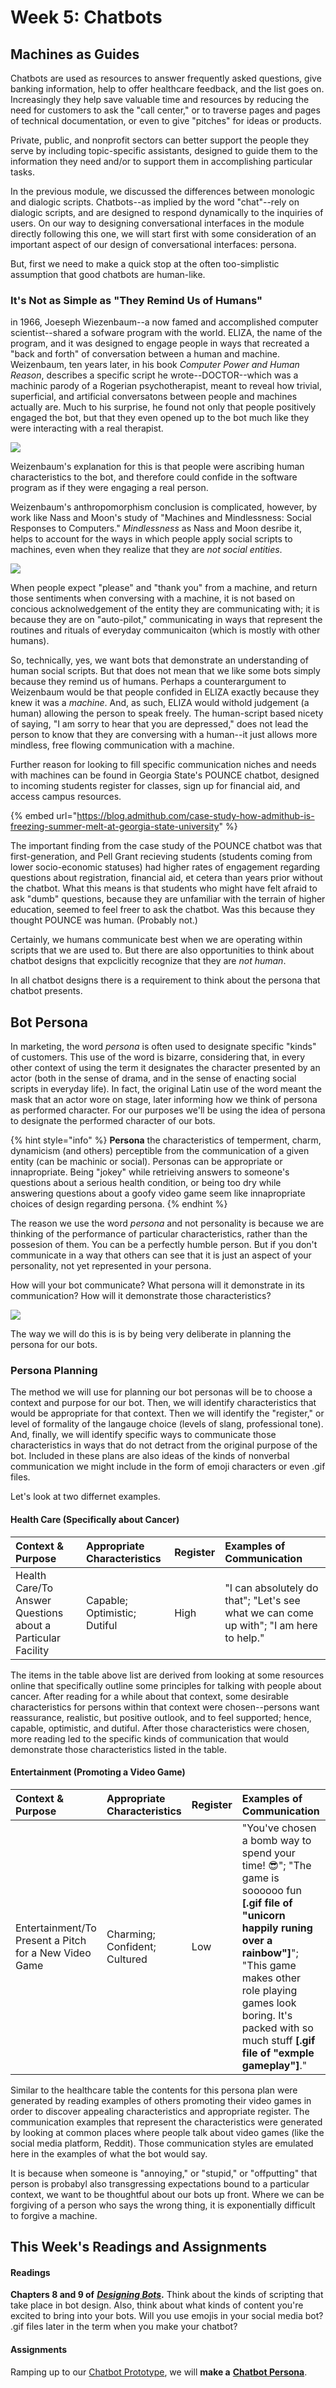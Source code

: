 # Week 5: Chatbots

## Machines as Guides

Chatbots are used as resources to answer frequently asked questions, give banking information, help to offer healthcare feedback, and the list goes on. Increasingly they help save valuable time and resources by reducing the need for customers to ask the "call center," or to traverse pages and pages of technical documentation, or even to give "pitches" for ideas or products. 

Private, public, and nonprofit sectors can better support the people they serve by including topic-specific assistants, designed to guide them to the information they need and/or to support them in accomplishing particular tasks. 

In the previous module, we discussed the differences between monologic and dialogic scripts. Chatbots--as implied by the word "chat"--rely on dialogic scripts, and are designed to respond dynamically to the inquiries of users. On our way to designing conversational interfaces in the module directly following this one, we will start first with some consideration of an important aspect of our design of conversational interfaces: persona. 

But, first we need to make a quick stop at the often too-simplistic assumption that good chatbots are human-like. 



### It's Not as Simple as "They Remind Us of Humans" 

in 1966, Joeseph Wiezenbaum--a now famed and accomplished computer scientist--shared a sofware program with the world. ELIZA, the name of the program, and it was designed to engage people in ways that recreated a "back and forth" of conversation between a human and machine. Weizenbaum, ten years later, in his book _Computer Power and Human Reason_, describes a specific script he wrote--DOCTOR--which was a machinic parody of a Rogerian psychotherapist, meant to reveal how trivial, superficial, and artificial conversatons between people and machines actually are. Much to his surprise, he found not only that people positively engaged the bot, but that they even opened up to the bot much like they were interacting with a real therapist. 

![](../../../.gitbook/assets/eliza_conversation.jpg)

Weizenbaum's explanation for this is that people were ascribing human characteristics to the bot, and therefore could confide in the software program as if they were engaging a real person. 

Weizenbaum's anthropomorphism conclusion is complicated, however, by work like Nass and Moon's study of "Machines and Mindlessness: Social Responses to Computers." _Mindlessness_ as Nass and Moon desribe it, helps to account for the ways in which people  apply social scripts to machines, even when they realize that they are _not social entities_. 

![](../../../.gitbook/assets/dec_vt100_terminal.jpg)

When people expect "please" and "thank you" from a machine, and return those sentiments when conversing with a machine, it is not based on concious acknolwedgement of the entity they are communicating with; it is because they are on "auto-pilot," communicating in ways that represent the routines and rituals of everyday communicaiton \(which is mostly with other humans\).

So, technically, yes, we want bots that demonstrate an understanding of human social scripts. But that does not mean that we like some bots simply because they remind us of humans. Perhaps a counterargument to Weizenbaum would be that people confided in ELIZA exactly because they knew it was a _machine_. And, as such, ELIZA would withold judgement \(a human\) allowing the person to speak freely. The human-script based nicety of saying, "I am sorry to hear that you are depressed," does not lead the person to know that they are conversing with a human--it just allows more mindless, free flowing communication with a machine. 

Further reason for looking to fill specific communication niches and needs with machines can be found in Georgia State's POUNCE chatbot, designed to incoming students register for classes, sign up for financial aid, and access campus resources. 

{% embed url="https://blog.admithub.com/case-study-how-admithub-is-freezing-summer-melt-at-georgia-state-university" %}

The important finding from the case study of the POUNCE chatbot was that first-generation, and Pell Grant recieving students \(students coming from lower socio-economic statuses\) had higher rates of engagement regarding questions about registration, financial aid, et cetera than years prior without the chatbot. What this means is that students who might have felt afraid to ask "dumb" questions, because they are unfamiliar with the terrain of higher education, seemed to feel freer to ask the chatbot. Was this because they thought POUNCE was human. \(Probably not.\) 

Certainly, we humans communicate best when we are operating within scripts that we are used to. But there are also opportunities to think about chatbot designs that expclicitly recognize that they are _not human_. 

In all chatbot designs there is a requirement to think about the persona that chatbot presents. 



## Bot Persona 

In marketing, the word _persona_ is often used to designate specific "kinds" of customers. This use of the word is bizarre, considering that, in every other context of using the term it designates the character presented by an actor \(both in the sense of drama, and in the sense of enacting social scripts in everyday life\). In fact, the original Latin use of the word meant the mask that an actor wore on stage, later informing how we think of persona as performed character. For our purposes we'll be using the idea of persona to designate the performed character of our bots.  

{% hint style="info" %}
**Persona** the characteristics of temperment, charm, dynamicism \(and others\) perceptible from the communication of a given entity \(can be machinic or social\). Personas can be appropriate or innapropriate. Being "jokey" while retrieiving answers  to someone's questions about a serious health condition, or being too dry while answering questions about a goofy video game seem like innapropriate choices of design regarding persona. 
{% endhint %}

The reason we use the word _persona_ and not personality is because we are thinking of the performance of particular characteristics, rather than the possesion of them. You can be a perfectly humble person. But if you don't communicate in a way that others can see that it is just an aspect of your personality, not yet represented in your persona. 

How will your bot communicate? What persona will it demonstrate in its communication? How will it demonstrate those characteristics? 

![](../../../.gitbook/assets/wordcloud.png)

The way we will do this is is by being very deliberate in planning the persona for our bots. 





### Persona Planning

The method we will use for planning our bot personas will be to choose a context and purpose for our bot. Then, we will identify characteristics that would be appropriate for that context. Then we will identify the "register," or level of formality of the langauge choice \(levels of slang, professional tone\). And, finally, we will identify specific ways to communicate those characteristics in ways that do not detract from the original purpose of the bot. Included in these plans are also ideas of the kinds of nonverbal communication we might include in the form of emoji characters or even .gif files. 

Let's look at two differnet examples. 





#### Health Care \(Specifically about Cancer\) 

| Context & Purpose | Appropriate Characteristics | Register | Examples of Communication |
| :--- | :--- | :--- | :--- |
| Health Care/To Answer Questions about a Particular Facility | Capable; Optimistic;  Dutiful | High | "I can absolutely do that"; "Let's see what we can come up with"; "I am here to help."  |

The items in the table above list are derived from looking at some resources online that specifically outline some principles for talking with people about cancer. After reading for a while about that context, some desirable characteristics for persons within that context were chosen--persons want reassurance, realistic, but positive outlook, and to feel supported; hence, capable, optimistic, and dutiful. After those characteristics were chosen, more reading led to the specific kinds of communication that would demonstrate those characteristics listed in the table. 





#### Entertainment \(Promoting a Video Game\) 

| Context & Purpose | Appropriate Characteristics | Register | Examples of Communication |
| :--- | :--- | :--- | :--- |
| Entertainment/To Present a Pitch for a New Video Game | Charming; Confident;  Cultured | Low | "You've chosen a bomb way to spend your time! 😎"; "The game is soooooo fun **\[.gif file of "unicorn happily runing over a rainbow"\]**"; "This game makes other role playing games look boring. It's packed with so much stuff **\[.gif file of "exmple gameplay"\]**."  |

Similar to the healthcare table the contents for this persona plan were generated by reading examples of others promoting their video games in order to discover appealing characteristics and appropriate register. The communication examples that represent the characteristics were generated by looking at common places where people talk about video games \(like the social media platform, Reddit\). Those communication styles are emulated here in the examples of what the bot would say.  

It is because when someone is "annoying," or "stupid," or "offputting" that person is probabyl also transgressing expectations bound to a particular context, we want to be thoughtful about our bots up front. Where we can be forgiving of a person who says the wrong thing, it is exponentially difficult to forgive a machine. 



## This Week's Readings and Assignments

#### Readings

**Chapters 8 and 9 of** [_**Designing Bots**_](file:///autocomm/~/edit/drafts/-LO_Kxqem2Og_1VNlU53/syllabus/syllabus-1/course-text)**.** Think about the kinds of scripting that take place in bot design. Also, think about what kinds of content you're excited to bring into your bots. Will you use emojis in your social media bot? .gif files later in the term when you make your chatbot? 



#### Assignments

Ramping up to our [Chatbot Prototype](../week-6/chatbot-prototype.md), we will **make a** [**Chatbot Persona**](chatbot-persona.md). 

